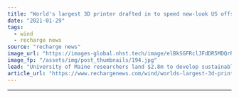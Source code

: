 ```yaml
---
title: "World's largest 3D printer drafted in to speed new-look US offshore wind blades to market"
date: "2021-01-29"
tags: 
  - wind
  - recharge news
source: "recharge news"
image_url: "https://images-global.nhst.tech/image/elBkSGFRclJFdDR5MDQrR2VzbjJVVEl3WC9QSVpTUk03U2d3NXFPbE5jTT0=/nhst/binary/4387571f97f10b1bddbfa4034a05d649"
image_fp: "/assets/img/post_thumbnails/194.jpg"
lead: "University of Maine researchers land $2.8m to develop sustainable additive-manufacturing mould design to cut design development costs by 25-50%"
article_url: "https://www.rechargenews.com/wind/worlds-largest-3d-printer-drafted-in-to-speed-new-look-us-offshore-wind-blades-to-market/2-1-953979"
---
```


---
